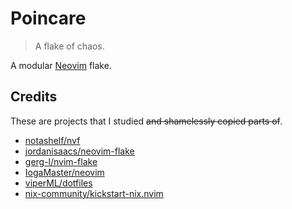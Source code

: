 # Poincare

> A flake of chaos.

A modular [Neovim](https://github.com/neovim/neovim) flake.

## Credits

These are projects that I studied ~~and shamelessly copied parts of~~.

- [notashelf/nvf](https://github.com/notashelf/nvf)
- [jordanisaacs/neovim-flake](https://github.com/jordanisaacs/neovim-flake)
- [gerg-l/nvim-flake](https://github.com/Gerg-L/nvim-flake/blob/master/flake.nix)
- [IogaMaster/neovim](https://github.com/IogaMaster/neovim)
- [viperML/dotfiles](https://github.com/viperML/dotfiles)
- [nix-community/kickstart-nix.nvim](https://github.com/nix-community/kickstart-nix.nvim)
